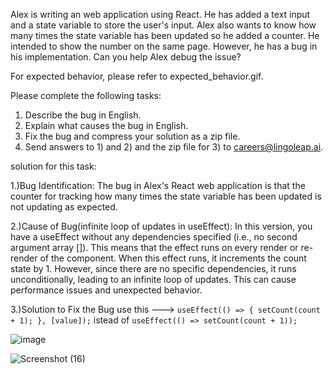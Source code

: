 Alex is writing an web application using React. He has added a text input and a state variable to store the user's input. Alex also wants to know how many times the state variable has been updated so he added a counter. He intended to show the number on the same page. However, he has a bug in his implementation. Can you help Alex debug the issue?


For expected behavior, please refer to expected_behavior.gif.


Please complete the following tasks:
1) Describe the bug in English.
2) Explain what causes the bug in English.
3) Fix the bug and compress your solution as a zip file.
4) Send answers to 1) and 2) and the zip file for 3) to careers@lingoleap.ai.


solution for this task:

1.)Bug Identification:
The bug in Alex's React web application is that the counter for tracking how many times the state variable has been updated is not updating as expected.

2.)Cause of Bug(infinite loop of updates in useEffect):
In this version, you have a useEffect without any dependencies specified (i.e., no second argument array []). This means that the effect runs on every render or re-render of the component.
When this effect runs, it increments the count state by 1. However, since there are no specific dependencies, it runs unconditionally, leading to an infinite loop of updates. This can cause performance issues and unexpected behavior.

3.)Solution to Fix the Bug
use this ---> `useEffect(() => { setCount(count + 1); }, [value]);` istead of `useEffect(() => setCount(count + 1));`

![image](https://github.com/rohit162/LeapLingoAiTask/assets/54887902/292e4305-cf21-4741-8d14-0ba50a1ff8fc)

![Screenshot (16)](https://github.com/rohit162/LeapLingoAiTask/assets/54887902/020b9caf-6c28-4b10-a00c-f8381fb32831)
